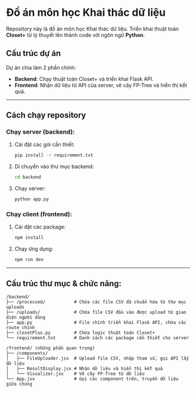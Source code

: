 # Đồ án môn học Khai thác dữ liệu

Repository này là đồ án môn học Khai thác dữ liệu. Triển khai thuật toán **Closet+** từ lý thuyết lên thành code với ngôn ngữ **Python**.

## Cấu trúc dự án

Dự án chia làm 2 phần chính:

- **Backend**: Chạy thuật toán Closet+ và triển khai Flask API.  
- **Frontend**: Nhận dữ liệu từ API của server, vẽ cây FP-Tree và hiển thị kết quả.

---

## Cách chạy repository

### Chạy server (backend):

1. Cài đặt các gói cần thiết:
    ```bash
    pip install -r requirement.txt
    ```
2. Di chuyển vào thư mục backend:
    ```bash
    cd backend
    ```
3. Chạy server:
    ```bash
    python app.py
    ```

### Chạy client (frontend):

1. Cài đặt các package:
    ```bash
    npm install
    ```
2. Chạy ứng dụng:
    ```bash
    npm run dev
    ```

---

## Cấu trúc thư mục & chức năng:

```plaintext
/backend/
├── /processed/           # Chứa các file CSV đã chuẩn hóa từ thư mục uploads
├── /uploads/             # Chứa file CSV đầu vào được upload từ giao diện người dùng
├── app.py                # File chính triển khai Flask API, chứa các route chính
├── closetPlus.py         # Chứa logic thuật toán Closet+
└── requirement.txt       # Danh sách các package cần thiết cho server

/frontend/ (những phần quan trọng)
├── /components/
│   ├── FileUploader.jsx  # Upload file CSV, nhập tham số, gọi API lấy dữ liệu
│   ├── ResultDisplay.jsx # Nhận dữ liệu và hiển thị kết quả
│   └── Visualizer.jsx    # Vẽ cây FP-Tree từ dữ liệu
└── App.jsx               # Gọi các component trên, truyền dữ liệu giữa chúng